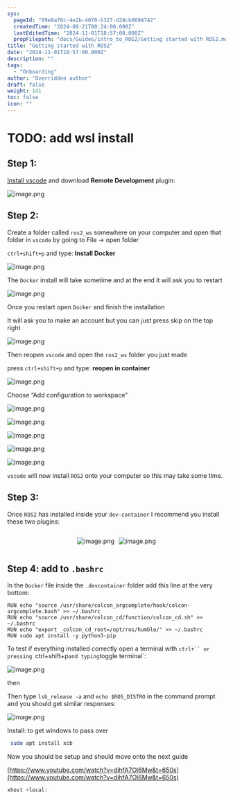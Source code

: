 ```yaml
---
sys:
  pageId: "89e0a78c-4e2b-4070-b327-d28cb0694742"
  createdTime: "2024-08-21T00:24:00.000Z"
  lastEditedTime: "2024-11-01T18:57:00.000Z"
  propFilepath: "docs/Guides/intro_to_ROS2/Getting started with ROS2.md"
title: "Getting started with ROS2"
date: "2024-11-01T18:57:00.000Z"
description: ""
tags:
  - "Onboarding"
author: "Overridden author"
draft: false
weight: 141
toc: false
icon: ""
---
```


# TODO: add wsl install

## Step 1:

[Install vscode](https://code.visualstudio.com/download) and download **Remote Development** plugin:

![image.png](https://prod-files-secure.s3.us-west-2.amazonaws.com/d518164a-d88e-44d1-a4ee-3adb3bd8bce0/efb52993-1881-4a40-b95e-6f020334f022/image.png?X-Amz-Algorithm=AWS4-HMAC-SHA256&X-Amz-Content-Sha256=UNSIGNED-PAYLOAD&X-Amz-Credential=ASIAZI2LB466TRHAB4JZ%2F20250324%2Fus-west-2%2Fs3%2Faws4_request&X-Amz-Date=20250324T110742Z&X-Amz-Expires=3600&X-Amz-Security-Token=IQoJb3JpZ2luX2VjEJP%2F%2F%2F%2F%2F%2F%2F%2F%2F%2FwEaCXVzLXdlc3QtMiJHMEUCIEVKTevY5HGwh9AI8d2KstnhvgxFN8HlEErattlyOY8FAiEAyfR2EY8%2Bk5mtrFEtXVDKrYkXsXjjzcnzsRqRBvdxtUcqiAQI7P%2F%2F%2F%2F%2F%2F%2F%2F%2F%2FARAAGgw2Mzc0MjMxODM4MDUiDBuvm1QdSwgls1bE2yrcA6oGZ68PLN1H4MQKVse8YHFKNaLElDBYWEgSLiCMWDb%2F7yYtcfE4vboPY%2F4SjUB2VfH2N6tc7jJzsy8mrV66UCdihmmYxuU43Mx8H08cOcbMMstuT2MENuX8%2BDd9bqkzBlTyfGWvm0%2FuWb6CiDzn0pOcMKyKFxHh73B7TIKGZeH63s4bRADyRK%2FA9qFsPTgMi0OREQQiXjUSGp%2FOxihXTAQywctulV5J4nyvgkXr0VCGSIUhrjnaH%2Bh163YqB4A9uyfhvuJn1uMH4IBKlNzPnMN9P7Urta%2B0cneuHEOF%2F9M4JxmgndXRravON%2Bz8pepEKlw0kBJsMNUcwgkYyDFNBsM7t66OqoPrKUj7p4dfs0mwrEA8LYYAWRZ5%2FgfBfuJakYauyX0FpgIm5BKWoVPb49i%2BKfOVqbodttGcu6TGcsdsYGIKlFhUDo2RvWiik%2B4KblaqZWuKiHGRTXBRe1X1ijBGmxRjD9T2lIEUASBxuWVtAvh%2FSlZLsOwsOM5aH1TCoI4MbnUTvl4fHfHBC440%2FJbUccuHWQVyTMoGDSc2hpRC9mMZpDhsM1harp4Kw6UbxrHhnuy5kQIjONspjQiz97TLm5PinBAXNK9VwHN7167%2BMvaqkUPj79p1rS6JMJvwhL8GOqUBla6mIMgiJ0JdH1LujOmUsvp5UqJIJNqTdg7QmrOgDe4g%2F%2BC%2Bwe4N7Vno1nFeezVGXMXSZy1w%2FSY95mku8acal159o%2FDFRX34sPlNgBrEceSI3mmkv1761uMbMZ3o4APBercqzPH2BwOz7oFbqXPMKlRwfdllqvsb6C4uEZ3xg0QqgOJClMxCgqrlV%2F4lXNdtZ65%2BRAxLibqEbI1yV8bok0DOjBl9&X-Amz-Signature=1e44f63f51d45fda2fb4a23f100f234d458a49debfd01a2de678652502f1da69&X-Amz-SignedHeaders=host&x-id=GetObject)

## Step 2:

Create a folder called `ros2_ws` somewhere on your computer and open that folder in `vscode` by going to File → open folder 

`ctrl+shift+p` and type: **Install Docker**

![image.png](https://prod-files-secure.s3.us-west-2.amazonaws.com/d518164a-d88e-44d1-a4ee-3adb3bd8bce0/2269dc0e-1cd5-47ff-bceb-c04ad9b2eab0/image.png?X-Amz-Algorithm=AWS4-HMAC-SHA256&X-Amz-Content-Sha256=UNSIGNED-PAYLOAD&X-Amz-Credential=ASIAZI2LB466TRHAB4JZ%2F20250324%2Fus-west-2%2Fs3%2Faws4_request&X-Amz-Date=20250324T110742Z&X-Amz-Expires=3600&X-Amz-Security-Token=IQoJb3JpZ2luX2VjEJP%2F%2F%2F%2F%2F%2F%2F%2F%2F%2FwEaCXVzLXdlc3QtMiJHMEUCIEVKTevY5HGwh9AI8d2KstnhvgxFN8HlEErattlyOY8FAiEAyfR2EY8%2Bk5mtrFEtXVDKrYkXsXjjzcnzsRqRBvdxtUcqiAQI7P%2F%2F%2F%2F%2F%2F%2F%2F%2F%2FARAAGgw2Mzc0MjMxODM4MDUiDBuvm1QdSwgls1bE2yrcA6oGZ68PLN1H4MQKVse8YHFKNaLElDBYWEgSLiCMWDb%2F7yYtcfE4vboPY%2F4SjUB2VfH2N6tc7jJzsy8mrV66UCdihmmYxuU43Mx8H08cOcbMMstuT2MENuX8%2BDd9bqkzBlTyfGWvm0%2FuWb6CiDzn0pOcMKyKFxHh73B7TIKGZeH63s4bRADyRK%2FA9qFsPTgMi0OREQQiXjUSGp%2FOxihXTAQywctulV5J4nyvgkXr0VCGSIUhrjnaH%2Bh163YqB4A9uyfhvuJn1uMH4IBKlNzPnMN9P7Urta%2B0cneuHEOF%2F9M4JxmgndXRravON%2Bz8pepEKlw0kBJsMNUcwgkYyDFNBsM7t66OqoPrKUj7p4dfs0mwrEA8LYYAWRZ5%2FgfBfuJakYauyX0FpgIm5BKWoVPb49i%2BKfOVqbodttGcu6TGcsdsYGIKlFhUDo2RvWiik%2B4KblaqZWuKiHGRTXBRe1X1ijBGmxRjD9T2lIEUASBxuWVtAvh%2FSlZLsOwsOM5aH1TCoI4MbnUTvl4fHfHBC440%2FJbUccuHWQVyTMoGDSc2hpRC9mMZpDhsM1harp4Kw6UbxrHhnuy5kQIjONspjQiz97TLm5PinBAXNK9VwHN7167%2BMvaqkUPj79p1rS6JMJvwhL8GOqUBla6mIMgiJ0JdH1LujOmUsvp5UqJIJNqTdg7QmrOgDe4g%2F%2BC%2Bwe4N7Vno1nFeezVGXMXSZy1w%2FSY95mku8acal159o%2FDFRX34sPlNgBrEceSI3mmkv1761uMbMZ3o4APBercqzPH2BwOz7oFbqXPMKlRwfdllqvsb6C4uEZ3xg0QqgOJClMxCgqrlV%2F4lXNdtZ65%2BRAxLibqEbI1yV8bok0DOjBl9&X-Amz-Signature=10894c8eab3d005501b4ff7046338d36d22fe5c611c29886032396d9b86c0e45&X-Amz-SignedHeaders=host&x-id=GetObject)

The `Docker` install will take sometime and at the end it will ask you to restart

![image.png](https://prod-files-secure.s3.us-west-2.amazonaws.com/d518164a-d88e-44d1-a4ee-3adb3bd8bce0/ed233f78-be33-4b1f-b89c-9c346c0e961e/image.png?X-Amz-Algorithm=AWS4-HMAC-SHA256&X-Amz-Content-Sha256=UNSIGNED-PAYLOAD&X-Amz-Credential=ASIAZI2LB466TRHAB4JZ%2F20250324%2Fus-west-2%2Fs3%2Faws4_request&X-Amz-Date=20250324T110742Z&X-Amz-Expires=3600&X-Amz-Security-Token=IQoJb3JpZ2luX2VjEJP%2F%2F%2F%2F%2F%2F%2F%2F%2F%2FwEaCXVzLXdlc3QtMiJHMEUCIEVKTevY5HGwh9AI8d2KstnhvgxFN8HlEErattlyOY8FAiEAyfR2EY8%2Bk5mtrFEtXVDKrYkXsXjjzcnzsRqRBvdxtUcqiAQI7P%2F%2F%2F%2F%2F%2F%2F%2F%2F%2FARAAGgw2Mzc0MjMxODM4MDUiDBuvm1QdSwgls1bE2yrcA6oGZ68PLN1H4MQKVse8YHFKNaLElDBYWEgSLiCMWDb%2F7yYtcfE4vboPY%2F4SjUB2VfH2N6tc7jJzsy8mrV66UCdihmmYxuU43Mx8H08cOcbMMstuT2MENuX8%2BDd9bqkzBlTyfGWvm0%2FuWb6CiDzn0pOcMKyKFxHh73B7TIKGZeH63s4bRADyRK%2FA9qFsPTgMi0OREQQiXjUSGp%2FOxihXTAQywctulV5J4nyvgkXr0VCGSIUhrjnaH%2Bh163YqB4A9uyfhvuJn1uMH4IBKlNzPnMN9P7Urta%2B0cneuHEOF%2F9M4JxmgndXRravON%2Bz8pepEKlw0kBJsMNUcwgkYyDFNBsM7t66OqoPrKUj7p4dfs0mwrEA8LYYAWRZ5%2FgfBfuJakYauyX0FpgIm5BKWoVPb49i%2BKfOVqbodttGcu6TGcsdsYGIKlFhUDo2RvWiik%2B4KblaqZWuKiHGRTXBRe1X1ijBGmxRjD9T2lIEUASBxuWVtAvh%2FSlZLsOwsOM5aH1TCoI4MbnUTvl4fHfHBC440%2FJbUccuHWQVyTMoGDSc2hpRC9mMZpDhsM1harp4Kw6UbxrHhnuy5kQIjONspjQiz97TLm5PinBAXNK9VwHN7167%2BMvaqkUPj79p1rS6JMJvwhL8GOqUBla6mIMgiJ0JdH1LujOmUsvp5UqJIJNqTdg7QmrOgDe4g%2F%2BC%2Bwe4N7Vno1nFeezVGXMXSZy1w%2FSY95mku8acal159o%2FDFRX34sPlNgBrEceSI3mmkv1761uMbMZ3o4APBercqzPH2BwOz7oFbqXPMKlRwfdllqvsb6C4uEZ3xg0QqgOJClMxCgqrlV%2F4lXNdtZ65%2BRAxLibqEbI1yV8bok0DOjBl9&X-Amz-Signature=393017682f5d8b6c8c41a53d6fe0faec21181438051ab8063045a4af20b1860f&X-Amz-SignedHeaders=host&x-id=GetObject)

Once you restart open `Docker` and finish the installation

It will ask you to make an account but you can just press skip on the top right

![image.png](https://prod-files-secure.s3.us-west-2.amazonaws.com/d518164a-d88e-44d1-a4ee-3adb3bd8bce0/21010ad9-1659-4fd9-9f59-9932a09b2a3d/image.png?X-Amz-Algorithm=AWS4-HMAC-SHA256&X-Amz-Content-Sha256=UNSIGNED-PAYLOAD&X-Amz-Credential=ASIAZI2LB466TRHAB4JZ%2F20250324%2Fus-west-2%2Fs3%2Faws4_request&X-Amz-Date=20250324T110742Z&X-Amz-Expires=3600&X-Amz-Security-Token=IQoJb3JpZ2luX2VjEJP%2F%2F%2F%2F%2F%2F%2F%2F%2F%2FwEaCXVzLXdlc3QtMiJHMEUCIEVKTevY5HGwh9AI8d2KstnhvgxFN8HlEErattlyOY8FAiEAyfR2EY8%2Bk5mtrFEtXVDKrYkXsXjjzcnzsRqRBvdxtUcqiAQI7P%2F%2F%2F%2F%2F%2F%2F%2F%2F%2FARAAGgw2Mzc0MjMxODM4MDUiDBuvm1QdSwgls1bE2yrcA6oGZ68PLN1H4MQKVse8YHFKNaLElDBYWEgSLiCMWDb%2F7yYtcfE4vboPY%2F4SjUB2VfH2N6tc7jJzsy8mrV66UCdihmmYxuU43Mx8H08cOcbMMstuT2MENuX8%2BDd9bqkzBlTyfGWvm0%2FuWb6CiDzn0pOcMKyKFxHh73B7TIKGZeH63s4bRADyRK%2FA9qFsPTgMi0OREQQiXjUSGp%2FOxihXTAQywctulV5J4nyvgkXr0VCGSIUhrjnaH%2Bh163YqB4A9uyfhvuJn1uMH4IBKlNzPnMN9P7Urta%2B0cneuHEOF%2F9M4JxmgndXRravON%2Bz8pepEKlw0kBJsMNUcwgkYyDFNBsM7t66OqoPrKUj7p4dfs0mwrEA8LYYAWRZ5%2FgfBfuJakYauyX0FpgIm5BKWoVPb49i%2BKfOVqbodttGcu6TGcsdsYGIKlFhUDo2RvWiik%2B4KblaqZWuKiHGRTXBRe1X1ijBGmxRjD9T2lIEUASBxuWVtAvh%2FSlZLsOwsOM5aH1TCoI4MbnUTvl4fHfHBC440%2FJbUccuHWQVyTMoGDSc2hpRC9mMZpDhsM1harp4Kw6UbxrHhnuy5kQIjONspjQiz97TLm5PinBAXNK9VwHN7167%2BMvaqkUPj79p1rS6JMJvwhL8GOqUBla6mIMgiJ0JdH1LujOmUsvp5UqJIJNqTdg7QmrOgDe4g%2F%2BC%2Bwe4N7Vno1nFeezVGXMXSZy1w%2FSY95mku8acal159o%2FDFRX34sPlNgBrEceSI3mmkv1761uMbMZ3o4APBercqzPH2BwOz7oFbqXPMKlRwfdllqvsb6C4uEZ3xg0QqgOJClMxCgqrlV%2F4lXNdtZ65%2BRAxLibqEbI1yV8bok0DOjBl9&X-Amz-Signature=e138fe1d0ace3a6e6ef4c0a921e93010ec74b141a34f9fce11bab7f327f2425d&X-Amz-SignedHeaders=host&x-id=GetObject)

Then reopen `vscode` and open the `ros2_ws` folder you just made

press `ctrl+shift+p` and type: **reopen in container**

![image.png](https://prod-files-secure.s3.us-west-2.amazonaws.com/d518164a-d88e-44d1-a4ee-3adb3bd8bce0/4e93b8c2-41ad-488c-8095-c74205196118/image.png?X-Amz-Algorithm=AWS4-HMAC-SHA256&X-Amz-Content-Sha256=UNSIGNED-PAYLOAD&X-Amz-Credential=ASIAZI2LB466TRHAB4JZ%2F20250324%2Fus-west-2%2Fs3%2Faws4_request&X-Amz-Date=20250324T110742Z&X-Amz-Expires=3600&X-Amz-Security-Token=IQoJb3JpZ2luX2VjEJP%2F%2F%2F%2F%2F%2F%2F%2F%2F%2FwEaCXVzLXdlc3QtMiJHMEUCIEVKTevY5HGwh9AI8d2KstnhvgxFN8HlEErattlyOY8FAiEAyfR2EY8%2Bk5mtrFEtXVDKrYkXsXjjzcnzsRqRBvdxtUcqiAQI7P%2F%2F%2F%2F%2F%2F%2F%2F%2F%2FARAAGgw2Mzc0MjMxODM4MDUiDBuvm1QdSwgls1bE2yrcA6oGZ68PLN1H4MQKVse8YHFKNaLElDBYWEgSLiCMWDb%2F7yYtcfE4vboPY%2F4SjUB2VfH2N6tc7jJzsy8mrV66UCdihmmYxuU43Mx8H08cOcbMMstuT2MENuX8%2BDd9bqkzBlTyfGWvm0%2FuWb6CiDzn0pOcMKyKFxHh73B7TIKGZeH63s4bRADyRK%2FA9qFsPTgMi0OREQQiXjUSGp%2FOxihXTAQywctulV5J4nyvgkXr0VCGSIUhrjnaH%2Bh163YqB4A9uyfhvuJn1uMH4IBKlNzPnMN9P7Urta%2B0cneuHEOF%2F9M4JxmgndXRravON%2Bz8pepEKlw0kBJsMNUcwgkYyDFNBsM7t66OqoPrKUj7p4dfs0mwrEA8LYYAWRZ5%2FgfBfuJakYauyX0FpgIm5BKWoVPb49i%2BKfOVqbodttGcu6TGcsdsYGIKlFhUDo2RvWiik%2B4KblaqZWuKiHGRTXBRe1X1ijBGmxRjD9T2lIEUASBxuWVtAvh%2FSlZLsOwsOM5aH1TCoI4MbnUTvl4fHfHBC440%2FJbUccuHWQVyTMoGDSc2hpRC9mMZpDhsM1harp4Kw6UbxrHhnuy5kQIjONspjQiz97TLm5PinBAXNK9VwHN7167%2BMvaqkUPj79p1rS6JMJvwhL8GOqUBla6mIMgiJ0JdH1LujOmUsvp5UqJIJNqTdg7QmrOgDe4g%2F%2BC%2Bwe4N7Vno1nFeezVGXMXSZy1w%2FSY95mku8acal159o%2FDFRX34sPlNgBrEceSI3mmkv1761uMbMZ3o4APBercqzPH2BwOz7oFbqXPMKlRwfdllqvsb6C4uEZ3xg0QqgOJClMxCgqrlV%2F4lXNdtZ65%2BRAxLibqEbI1yV8bok0DOjBl9&X-Amz-Signature=27c5aa28ff5a928681ec78d8d513a409d678e410899751be3b6a9f67b3439d89&X-Amz-SignedHeaders=host&x-id=GetObject)

Choose “Add configuration to workspace”

![image.png](https://prod-files-secure.s3.us-west-2.amazonaws.com/d518164a-d88e-44d1-a4ee-3adb3bd8bce0/9560b282-5060-4989-ba37-97e7b2c22476/image.png?X-Amz-Algorithm=AWS4-HMAC-SHA256&X-Amz-Content-Sha256=UNSIGNED-PAYLOAD&X-Amz-Credential=ASIAZI2LB466TRHAB4JZ%2F20250324%2Fus-west-2%2Fs3%2Faws4_request&X-Amz-Date=20250324T110742Z&X-Amz-Expires=3600&X-Amz-Security-Token=IQoJb3JpZ2luX2VjEJP%2F%2F%2F%2F%2F%2F%2F%2F%2F%2FwEaCXVzLXdlc3QtMiJHMEUCIEVKTevY5HGwh9AI8d2KstnhvgxFN8HlEErattlyOY8FAiEAyfR2EY8%2Bk5mtrFEtXVDKrYkXsXjjzcnzsRqRBvdxtUcqiAQI7P%2F%2F%2F%2F%2F%2F%2F%2F%2F%2FARAAGgw2Mzc0MjMxODM4MDUiDBuvm1QdSwgls1bE2yrcA6oGZ68PLN1H4MQKVse8YHFKNaLElDBYWEgSLiCMWDb%2F7yYtcfE4vboPY%2F4SjUB2VfH2N6tc7jJzsy8mrV66UCdihmmYxuU43Mx8H08cOcbMMstuT2MENuX8%2BDd9bqkzBlTyfGWvm0%2FuWb6CiDzn0pOcMKyKFxHh73B7TIKGZeH63s4bRADyRK%2FA9qFsPTgMi0OREQQiXjUSGp%2FOxihXTAQywctulV5J4nyvgkXr0VCGSIUhrjnaH%2Bh163YqB4A9uyfhvuJn1uMH4IBKlNzPnMN9P7Urta%2B0cneuHEOF%2F9M4JxmgndXRravON%2Bz8pepEKlw0kBJsMNUcwgkYyDFNBsM7t66OqoPrKUj7p4dfs0mwrEA8LYYAWRZ5%2FgfBfuJakYauyX0FpgIm5BKWoVPb49i%2BKfOVqbodttGcu6TGcsdsYGIKlFhUDo2RvWiik%2B4KblaqZWuKiHGRTXBRe1X1ijBGmxRjD9T2lIEUASBxuWVtAvh%2FSlZLsOwsOM5aH1TCoI4MbnUTvl4fHfHBC440%2FJbUccuHWQVyTMoGDSc2hpRC9mMZpDhsM1harp4Kw6UbxrHhnuy5kQIjONspjQiz97TLm5PinBAXNK9VwHN7167%2BMvaqkUPj79p1rS6JMJvwhL8GOqUBla6mIMgiJ0JdH1LujOmUsvp5UqJIJNqTdg7QmrOgDe4g%2F%2BC%2Bwe4N7Vno1nFeezVGXMXSZy1w%2FSY95mku8acal159o%2FDFRX34sPlNgBrEceSI3mmkv1761uMbMZ3o4APBercqzPH2BwOz7oFbqXPMKlRwfdllqvsb6C4uEZ3xg0QqgOJClMxCgqrlV%2F4lXNdtZ65%2BRAxLibqEbI1yV8bok0DOjBl9&X-Amz-Signature=8b3b0e390491618a0e4fd314a3dfed0e0e3cee306a643fc1436fbb2dced5768b&X-Amz-SignedHeaders=host&x-id=GetObject)

![image.png](https://prod-files-secure.s3.us-west-2.amazonaws.com/d518164a-d88e-44d1-a4ee-3adb3bd8bce0/2ee63f81-886b-48e8-a553-dc6e5eac99e4/image.png?X-Amz-Algorithm=AWS4-HMAC-SHA256&X-Amz-Content-Sha256=UNSIGNED-PAYLOAD&X-Amz-Credential=ASIAZI2LB466TRHAB4JZ%2F20250324%2Fus-west-2%2Fs3%2Faws4_request&X-Amz-Date=20250324T110742Z&X-Amz-Expires=3600&X-Amz-Security-Token=IQoJb3JpZ2luX2VjEJP%2F%2F%2F%2F%2F%2F%2F%2F%2F%2FwEaCXVzLXdlc3QtMiJHMEUCIEVKTevY5HGwh9AI8d2KstnhvgxFN8HlEErattlyOY8FAiEAyfR2EY8%2Bk5mtrFEtXVDKrYkXsXjjzcnzsRqRBvdxtUcqiAQI7P%2F%2F%2F%2F%2F%2F%2F%2F%2F%2FARAAGgw2Mzc0MjMxODM4MDUiDBuvm1QdSwgls1bE2yrcA6oGZ68PLN1H4MQKVse8YHFKNaLElDBYWEgSLiCMWDb%2F7yYtcfE4vboPY%2F4SjUB2VfH2N6tc7jJzsy8mrV66UCdihmmYxuU43Mx8H08cOcbMMstuT2MENuX8%2BDd9bqkzBlTyfGWvm0%2FuWb6CiDzn0pOcMKyKFxHh73B7TIKGZeH63s4bRADyRK%2FA9qFsPTgMi0OREQQiXjUSGp%2FOxihXTAQywctulV5J4nyvgkXr0VCGSIUhrjnaH%2Bh163YqB4A9uyfhvuJn1uMH4IBKlNzPnMN9P7Urta%2B0cneuHEOF%2F9M4JxmgndXRravON%2Bz8pepEKlw0kBJsMNUcwgkYyDFNBsM7t66OqoPrKUj7p4dfs0mwrEA8LYYAWRZ5%2FgfBfuJakYauyX0FpgIm5BKWoVPb49i%2BKfOVqbodttGcu6TGcsdsYGIKlFhUDo2RvWiik%2B4KblaqZWuKiHGRTXBRe1X1ijBGmxRjD9T2lIEUASBxuWVtAvh%2FSlZLsOwsOM5aH1TCoI4MbnUTvl4fHfHBC440%2FJbUccuHWQVyTMoGDSc2hpRC9mMZpDhsM1harp4Kw6UbxrHhnuy5kQIjONspjQiz97TLm5PinBAXNK9VwHN7167%2BMvaqkUPj79p1rS6JMJvwhL8GOqUBla6mIMgiJ0JdH1LujOmUsvp5UqJIJNqTdg7QmrOgDe4g%2F%2BC%2Bwe4N7Vno1nFeezVGXMXSZy1w%2FSY95mku8acal159o%2FDFRX34sPlNgBrEceSI3mmkv1761uMbMZ3o4APBercqzPH2BwOz7oFbqXPMKlRwfdllqvsb6C4uEZ3xg0QqgOJClMxCgqrlV%2F4lXNdtZ65%2BRAxLibqEbI1yV8bok0DOjBl9&X-Amz-Signature=33e5e90631d9be57da3a75fb78f23528d5f2b1fb4247075dad98928792ff0145&X-Amz-SignedHeaders=host&x-id=GetObject)

![image.png](https://prod-files-secure.s3.us-west-2.amazonaws.com/d518164a-d88e-44d1-a4ee-3adb3bd8bce0/ae1580b2-b048-407e-aed9-b584224a7a04/image.png?X-Amz-Algorithm=AWS4-HMAC-SHA256&X-Amz-Content-Sha256=UNSIGNED-PAYLOAD&X-Amz-Credential=ASIAZI2LB466TRHAB4JZ%2F20250324%2Fus-west-2%2Fs3%2Faws4_request&X-Amz-Date=20250324T110742Z&X-Amz-Expires=3600&X-Amz-Security-Token=IQoJb3JpZ2luX2VjEJP%2F%2F%2F%2F%2F%2F%2F%2F%2F%2FwEaCXVzLXdlc3QtMiJHMEUCIEVKTevY5HGwh9AI8d2KstnhvgxFN8HlEErattlyOY8FAiEAyfR2EY8%2Bk5mtrFEtXVDKrYkXsXjjzcnzsRqRBvdxtUcqiAQI7P%2F%2F%2F%2F%2F%2F%2F%2F%2F%2FARAAGgw2Mzc0MjMxODM4MDUiDBuvm1QdSwgls1bE2yrcA6oGZ68PLN1H4MQKVse8YHFKNaLElDBYWEgSLiCMWDb%2F7yYtcfE4vboPY%2F4SjUB2VfH2N6tc7jJzsy8mrV66UCdihmmYxuU43Mx8H08cOcbMMstuT2MENuX8%2BDd9bqkzBlTyfGWvm0%2FuWb6CiDzn0pOcMKyKFxHh73B7TIKGZeH63s4bRADyRK%2FA9qFsPTgMi0OREQQiXjUSGp%2FOxihXTAQywctulV5J4nyvgkXr0VCGSIUhrjnaH%2Bh163YqB4A9uyfhvuJn1uMH4IBKlNzPnMN9P7Urta%2B0cneuHEOF%2F9M4JxmgndXRravON%2Bz8pepEKlw0kBJsMNUcwgkYyDFNBsM7t66OqoPrKUj7p4dfs0mwrEA8LYYAWRZ5%2FgfBfuJakYauyX0FpgIm5BKWoVPb49i%2BKfOVqbodttGcu6TGcsdsYGIKlFhUDo2RvWiik%2B4KblaqZWuKiHGRTXBRe1X1ijBGmxRjD9T2lIEUASBxuWVtAvh%2FSlZLsOwsOM5aH1TCoI4MbnUTvl4fHfHBC440%2FJbUccuHWQVyTMoGDSc2hpRC9mMZpDhsM1harp4Kw6UbxrHhnuy5kQIjONspjQiz97TLm5PinBAXNK9VwHN7167%2BMvaqkUPj79p1rS6JMJvwhL8GOqUBla6mIMgiJ0JdH1LujOmUsvp5UqJIJNqTdg7QmrOgDe4g%2F%2BC%2Bwe4N7Vno1nFeezVGXMXSZy1w%2FSY95mku8acal159o%2FDFRX34sPlNgBrEceSI3mmkv1761uMbMZ3o4APBercqzPH2BwOz7oFbqXPMKlRwfdllqvsb6C4uEZ3xg0QqgOJClMxCgqrlV%2F4lXNdtZ65%2BRAxLibqEbI1yV8bok0DOjBl9&X-Amz-Signature=d7f1b5d071b894cf4fc16d4f65bf95807d2584b33c16077c35ed7556b3ff8761&X-Amz-SignedHeaders=host&x-id=GetObject)

![image.png](https://prod-files-secure.s3.us-west-2.amazonaws.com/d518164a-d88e-44d1-a4ee-3adb3bd8bce0/53255b28-f75e-430f-b9e3-c0ac8577e42b/image.png?X-Amz-Algorithm=AWS4-HMAC-SHA256&X-Amz-Content-Sha256=UNSIGNED-PAYLOAD&X-Amz-Credential=ASIAZI2LB466TRHAB4JZ%2F20250324%2Fus-west-2%2Fs3%2Faws4_request&X-Amz-Date=20250324T110742Z&X-Amz-Expires=3600&X-Amz-Security-Token=IQoJb3JpZ2luX2VjEJP%2F%2F%2F%2F%2F%2F%2F%2F%2F%2FwEaCXVzLXdlc3QtMiJHMEUCIEVKTevY5HGwh9AI8d2KstnhvgxFN8HlEErattlyOY8FAiEAyfR2EY8%2Bk5mtrFEtXVDKrYkXsXjjzcnzsRqRBvdxtUcqiAQI7P%2F%2F%2F%2F%2F%2F%2F%2F%2F%2FARAAGgw2Mzc0MjMxODM4MDUiDBuvm1QdSwgls1bE2yrcA6oGZ68PLN1H4MQKVse8YHFKNaLElDBYWEgSLiCMWDb%2F7yYtcfE4vboPY%2F4SjUB2VfH2N6tc7jJzsy8mrV66UCdihmmYxuU43Mx8H08cOcbMMstuT2MENuX8%2BDd9bqkzBlTyfGWvm0%2FuWb6CiDzn0pOcMKyKFxHh73B7TIKGZeH63s4bRADyRK%2FA9qFsPTgMi0OREQQiXjUSGp%2FOxihXTAQywctulV5J4nyvgkXr0VCGSIUhrjnaH%2Bh163YqB4A9uyfhvuJn1uMH4IBKlNzPnMN9P7Urta%2B0cneuHEOF%2F9M4JxmgndXRravON%2Bz8pepEKlw0kBJsMNUcwgkYyDFNBsM7t66OqoPrKUj7p4dfs0mwrEA8LYYAWRZ5%2FgfBfuJakYauyX0FpgIm5BKWoVPb49i%2BKfOVqbodttGcu6TGcsdsYGIKlFhUDo2RvWiik%2B4KblaqZWuKiHGRTXBRe1X1ijBGmxRjD9T2lIEUASBxuWVtAvh%2FSlZLsOwsOM5aH1TCoI4MbnUTvl4fHfHBC440%2FJbUccuHWQVyTMoGDSc2hpRC9mMZpDhsM1harp4Kw6UbxrHhnuy5kQIjONspjQiz97TLm5PinBAXNK9VwHN7167%2BMvaqkUPj79p1rS6JMJvwhL8GOqUBla6mIMgiJ0JdH1LujOmUsvp5UqJIJNqTdg7QmrOgDe4g%2F%2BC%2Bwe4N7Vno1nFeezVGXMXSZy1w%2FSY95mku8acal159o%2FDFRX34sPlNgBrEceSI3mmkv1761uMbMZ3o4APBercqzPH2BwOz7oFbqXPMKlRwfdllqvsb6C4uEZ3xg0QqgOJClMxCgqrlV%2F4lXNdtZ65%2BRAxLibqEbI1yV8bok0DOjBl9&X-Amz-Signature=a187e5a3fd61bcf911011acc7d546bf007810b81070c557ebcc5cce8dda3f151&X-Amz-SignedHeaders=host&x-id=GetObject)

![image.png](https://prod-files-secure.s3.us-west-2.amazonaws.com/d518164a-d88e-44d1-a4ee-3adb3bd8bce0/7c562767-5af9-4ffb-97d1-327bcdf4ee00/image.png?X-Amz-Algorithm=AWS4-HMAC-SHA256&X-Amz-Content-Sha256=UNSIGNED-PAYLOAD&X-Amz-Credential=ASIAZI2LB466TRHAB4JZ%2F20250324%2Fus-west-2%2Fs3%2Faws4_request&X-Amz-Date=20250324T110742Z&X-Amz-Expires=3600&X-Amz-Security-Token=IQoJb3JpZ2luX2VjEJP%2F%2F%2F%2F%2F%2F%2F%2F%2F%2FwEaCXVzLXdlc3QtMiJHMEUCIEVKTevY5HGwh9AI8d2KstnhvgxFN8HlEErattlyOY8FAiEAyfR2EY8%2Bk5mtrFEtXVDKrYkXsXjjzcnzsRqRBvdxtUcqiAQI7P%2F%2F%2F%2F%2F%2F%2F%2F%2F%2FARAAGgw2Mzc0MjMxODM4MDUiDBuvm1QdSwgls1bE2yrcA6oGZ68PLN1H4MQKVse8YHFKNaLElDBYWEgSLiCMWDb%2F7yYtcfE4vboPY%2F4SjUB2VfH2N6tc7jJzsy8mrV66UCdihmmYxuU43Mx8H08cOcbMMstuT2MENuX8%2BDd9bqkzBlTyfGWvm0%2FuWb6CiDzn0pOcMKyKFxHh73B7TIKGZeH63s4bRADyRK%2FA9qFsPTgMi0OREQQiXjUSGp%2FOxihXTAQywctulV5J4nyvgkXr0VCGSIUhrjnaH%2Bh163YqB4A9uyfhvuJn1uMH4IBKlNzPnMN9P7Urta%2B0cneuHEOF%2F9M4JxmgndXRravON%2Bz8pepEKlw0kBJsMNUcwgkYyDFNBsM7t66OqoPrKUj7p4dfs0mwrEA8LYYAWRZ5%2FgfBfuJakYauyX0FpgIm5BKWoVPb49i%2BKfOVqbodttGcu6TGcsdsYGIKlFhUDo2RvWiik%2B4KblaqZWuKiHGRTXBRe1X1ijBGmxRjD9T2lIEUASBxuWVtAvh%2FSlZLsOwsOM5aH1TCoI4MbnUTvl4fHfHBC440%2FJbUccuHWQVyTMoGDSc2hpRC9mMZpDhsM1harp4Kw6UbxrHhnuy5kQIjONspjQiz97TLm5PinBAXNK9VwHN7167%2BMvaqkUPj79p1rS6JMJvwhL8GOqUBla6mIMgiJ0JdH1LujOmUsvp5UqJIJNqTdg7QmrOgDe4g%2F%2BC%2Bwe4N7Vno1nFeezVGXMXSZy1w%2FSY95mku8acal159o%2FDFRX34sPlNgBrEceSI3mmkv1761uMbMZ3o4APBercqzPH2BwOz7oFbqXPMKlRwfdllqvsb6C4uEZ3xg0QqgOJClMxCgqrlV%2F4lXNdtZ65%2BRAxLibqEbI1yV8bok0DOjBl9&X-Amz-Signature=ea84dc862160094c190ff5ad942cc7079b797557206983f0b793b20dce9a05dd&X-Amz-SignedHeaders=host&x-id=GetObject)

`vscode` will now install `ROS2` onto your computer so this may take some time.

## Step 3:

Once `ROS2` has installed inside your `dev-container` I recommend you install these two plugins:

<div style="display: flex;flex-direction: row; column-gap:10px; max-width: 630px;justify-content: center;">
<div>

![image.png](https://prod-files-secure.s3.us-west-2.amazonaws.com/d518164a-d88e-44d1-a4ee-3adb3bd8bce0/3fc3d550-5a54-4ba1-ba6b-faa01cdb7369/image.png?X-Amz-Algorithm=AWS4-HMAC-SHA256&X-Amz-Content-Sha256=UNSIGNED-PAYLOAD&X-Amz-Credential=ASIAZI2LB4662XAFW37E%2F20250324%2Fus-west-2%2Fs3%2Faws4_request&X-Amz-Date=20250324T110743Z&X-Amz-Expires=3600&X-Amz-Security-Token=IQoJb3JpZ2luX2VjEJP%2F%2F%2F%2F%2F%2F%2F%2F%2F%2FwEaCXVzLXdlc3QtMiJHMEUCIQCRqJ7w6aBlN6GfY7Mv1L9ZRhpQCcxVw18g7WonxMxTIAIgHEO%2BNloKSlU2YpCZr2BJ%2FYPsOElX7c88BSkmentb2e0qiAQI7P%2F%2F%2F%2F%2F%2F%2F%2F%2F%2FARAAGgw2Mzc0MjMxODM4MDUiDBznvWq%2B02gsw0lLzircA%2F98hgYsoWClnU4tJbelj0lDmwlb8vnN0T7%2BcGKSyR3vcQr8a3c4dbsAtnkK%2F7ARa67Te07rtRMO%2BA5w62hbWIl2hEoPkUYWvfw%2BXujP02yBryMmWRTSYVZK1df3u7ZMs6h6P2POpLbL1aC4fj9ljbIdUX%2BJrnRde0AVn4B5KlleQTKl8uWdfiu1ilnsw07jvWgS6lNSkpa5tja%2FiW4IaX2DkS5C9Hn%2FpgfKpvQ66AQ6EPeuuctgCk2mx0ykhtI2MJp2l2ocUBIut5M%2FrEueJptMGUJKGBkdzvxqNmtb274B03IdnhSLrR9y9k9OqfSiijbXVVDHzLUKieJ7Jeyr9%2F%2BtLE3sai47ubpkfhduikfUN6sL5t5e410Iba03G1H04E1OO2MRfRCvAhYKmMeRTduN%2BAh1weYsuccVjEsZbYh5x1jDyM%2FbBIQF2IM6ms1Hi%2B9m2vUM6gES4OzBd2bYTvmoWpOXoO9p9Vn%2B9GD%2F2JVB4gdTj8kumnos9yBlEn3dv%2FekJEijVCp1F9Q6SiTE5%2B%2B2wrEZgs8J7ecznMnmskahjXVtxlPgTrdeWqoYZddYWB5ugjlycENp6gwWIva3YokQ8yEfmf5vh1sVCvMaKO7XKTYQBc%2B%2BCFv2T8DZMKLwhL8GOqUBfnKaZAHA2O2n5KkWOrBrHg3Hwo6%2BpZ54pp037XWgZkUGoQToj2GudXPvt%2FuxLs6CwgDYYbe8wzjozxk4YYkXOl2sQBOZ96wg1I83wtsZUepLRmTn2FsT%2BrGSAN6avu5yrYeXQXjBZJCgUOu7GsaaEMlTx35mdxs8lzHaqQ513nYAlUdO1RWwIWb5MRgTSqfbe6BYFKRHI7hi91dNUN5Fe4kfL3da&X-Amz-Signature=7895a901ddbb2aaaad6bb7c54c89cc7625a251555a2b78251ad83df1c3f794fb&X-Amz-SignedHeaders=host&x-id=GetObject)

</div>
<div>

![image.png](https://prod-files-secure.s3.us-west-2.amazonaws.com/d518164a-d88e-44d1-a4ee-3adb3bd8bce0/d994cc66-13c2-4093-a5a3-f84cf4601a82/image.png?X-Amz-Algorithm=AWS4-HMAC-SHA256&X-Amz-Content-Sha256=UNSIGNED-PAYLOAD&X-Amz-Credential=ASIAZI2LB466XRX2EIFN%2F20250324%2Fus-west-2%2Fs3%2Faws4_request&X-Amz-Date=20250324T110745Z&X-Amz-Expires=3600&X-Amz-Security-Token=IQoJb3JpZ2luX2VjEJP%2F%2F%2F%2F%2F%2F%2F%2F%2F%2FwEaCXVzLXdlc3QtMiJIMEYCIQDGxPydNO4gAV1Ia1JMk%2FGwN%2BGP5kWRVGdP3nbDfT5qqwIhAJwxBqlPsXOvfsJKwLp5PXLGMXDBlD%2BiAIEngbNAUf8mKogECOz%2F%2F%2F%2F%2F%2F%2F%2F%2F%2FwEQABoMNjM3NDIzMTgzODA1IgzM8bIRgmt21b46dOQq3AM%2FX6I4E1Ep%2FqX96eMBGSYJk90wHH0wCmFik5S%2FfwoV4GR190%2B3VwsCIlrk9MQs0wrtf9xooaP7s7oS7aQVbxF80YFMPIplaqwUYoeLQvT3pEEskgOBy3nWbHLHECI0rOd3EtvadusVll63U7BxLd0mlgID8epzYvGnHIB5sUW7Oj%2BnPUwu50MFW9T%2BSuLJfpAJcfgbA6EJdUiifLfy9gUjyQ8cDIozfBV2mKYl3PBRlq55oNBTjlpF7XlsejVvuBwe0vNyQSIvf56hg91PWj7TmFO3bzvXkEijDBQ0AER8wkSyA4YmcgvgEqECBSBkQEiG8nKk0Pid%2FGNd4LM6tjGNzPh3abCBoTpoKiJv%2FACg2QdlUu81Ytj4QfifNaVTOu04eKoWw1rVpr%2B7zRVsqnWo8Q8tgVQ95s7WlYo4fBs9Rfy9wWPjP9dU7g8ZqBstfMpNBK%2BhzDF4McLuFIx24VFanzNQuhW%2FtmkGdGz5n48DGnjZns%2B8dREuFope3kJVcHx2O4g%2BBDFBmdAxN2DJt0aOoY%2Bz21uO9OsXR%2FI%2F8oyzZUbFzmiITV8pUgT2kPc%2BuKjgsIUA4GtqRliBj5PPij7Kng4iZ5iciudKOvjtg%2BzQ3ERD4gs2PPta%2Bfy0TDCj8IS%2FBjqkAWXIPBEVmJrF%2Fc6M88Vq9%2Btr2CNiUOS8nkLqBL6Eym0PTTJ1TT9sAiqfFDCcHGNue3WKZ6Geu2Mtrg3qhgq3KK2aZ3rzmNVpplf9Y06ELA%2BxNLdmT6eB40QnJxZbL9erPy68m0QyvDtejyTB0VrBZIkWl3z2WRZyihPxvzefJAQEtLs%2FHzrUeupDflPPnu88iUv7C4NOmL%2B0TNrUT%2FIwUcgDLMzj&X-Amz-Signature=445e8ad531b3e4de7ab9ea717afeea58605da18c266807e0232f6afdc80b2abd&X-Amz-SignedHeaders=host&x-id=GetObject)

</div>
</div>

## Step 4: add to `.bashrc`

In the `Docker` file inside the `.devcontainer` folder add this line at the very bottom: 

```docker
RUN echo "source /usr/share/colcon_argcomplete/hook/colcon-argcomplete.bash" >> ~/.bashrc
RUN echo "source /usr/share/colcon_cd/function/colcon_cd.sh" >> ~/.bashrc
RUN echo "export _colcon_cd_root=/opt/ros/humble/" >> ~/.bashrc
RUN sudo apt install -y python3-pip 
```

To test if everything installed correctly open a terminal with `ctrl+`` or pressing `ctrl+shift+p` and typing `toggle terminal`:

![image.png](https://prod-files-secure.s3.us-west-2.amazonaws.com/d518164a-d88e-44d1-a4ee-3adb3bd8bce0/6a4943d8-b04e-4c02-9a58-775f3384d1a5/image.png?X-Amz-Algorithm=AWS4-HMAC-SHA256&X-Amz-Content-Sha256=UNSIGNED-PAYLOAD&X-Amz-Credential=ASIAZI2LB466TRHAB4JZ%2F20250324%2Fus-west-2%2Fs3%2Faws4_request&X-Amz-Date=20250324T110742Z&X-Amz-Expires=3600&X-Amz-Security-Token=IQoJb3JpZ2luX2VjEJP%2F%2F%2F%2F%2F%2F%2F%2F%2F%2FwEaCXVzLXdlc3QtMiJHMEUCIEVKTevY5HGwh9AI8d2KstnhvgxFN8HlEErattlyOY8FAiEAyfR2EY8%2Bk5mtrFEtXVDKrYkXsXjjzcnzsRqRBvdxtUcqiAQI7P%2F%2F%2F%2F%2F%2F%2F%2F%2F%2FARAAGgw2Mzc0MjMxODM4MDUiDBuvm1QdSwgls1bE2yrcA6oGZ68PLN1H4MQKVse8YHFKNaLElDBYWEgSLiCMWDb%2F7yYtcfE4vboPY%2F4SjUB2VfH2N6tc7jJzsy8mrV66UCdihmmYxuU43Mx8H08cOcbMMstuT2MENuX8%2BDd9bqkzBlTyfGWvm0%2FuWb6CiDzn0pOcMKyKFxHh73B7TIKGZeH63s4bRADyRK%2FA9qFsPTgMi0OREQQiXjUSGp%2FOxihXTAQywctulV5J4nyvgkXr0VCGSIUhrjnaH%2Bh163YqB4A9uyfhvuJn1uMH4IBKlNzPnMN9P7Urta%2B0cneuHEOF%2F9M4JxmgndXRravON%2Bz8pepEKlw0kBJsMNUcwgkYyDFNBsM7t66OqoPrKUj7p4dfs0mwrEA8LYYAWRZ5%2FgfBfuJakYauyX0FpgIm5BKWoVPb49i%2BKfOVqbodttGcu6TGcsdsYGIKlFhUDo2RvWiik%2B4KblaqZWuKiHGRTXBRe1X1ijBGmxRjD9T2lIEUASBxuWVtAvh%2FSlZLsOwsOM5aH1TCoI4MbnUTvl4fHfHBC440%2FJbUccuHWQVyTMoGDSc2hpRC9mMZpDhsM1harp4Kw6UbxrHhnuy5kQIjONspjQiz97TLm5PinBAXNK9VwHN7167%2BMvaqkUPj79p1rS6JMJvwhL8GOqUBla6mIMgiJ0JdH1LujOmUsvp5UqJIJNqTdg7QmrOgDe4g%2F%2BC%2Bwe4N7Vno1nFeezVGXMXSZy1w%2FSY95mku8acal159o%2FDFRX34sPlNgBrEceSI3mmkv1761uMbMZ3o4APBercqzPH2BwOz7oFbqXPMKlRwfdllqvsb6C4uEZ3xg0QqgOJClMxCgqrlV%2F4lXNdtZ65%2BRAxLibqEbI1yV8bok0DOjBl9&X-Amz-Signature=1d59f20d9e8c513c5300214aa0d01f1abc059705d564a244799c3432312f739a&X-Amz-SignedHeaders=host&x-id=GetObject)

then 

Then type `lsb_release -a` and `echo $ROS_DISTRO` in the command prompt and you should get similar responses:

![image.png](https://prod-files-secure.s3.us-west-2.amazonaws.com/d518164a-d88e-44d1-a4ee-3adb3bd8bce0/3e635dec-a805-4e85-8b9e-d000e5b71a4e/image.png?X-Amz-Algorithm=AWS4-HMAC-SHA256&X-Amz-Content-Sha256=UNSIGNED-PAYLOAD&X-Amz-Credential=ASIAZI2LB466TRHAB4JZ%2F20250324%2Fus-west-2%2Fs3%2Faws4_request&X-Amz-Date=20250324T110742Z&X-Amz-Expires=3600&X-Amz-Security-Token=IQoJb3JpZ2luX2VjEJP%2F%2F%2F%2F%2F%2F%2F%2F%2F%2FwEaCXVzLXdlc3QtMiJHMEUCIEVKTevY5HGwh9AI8d2KstnhvgxFN8HlEErattlyOY8FAiEAyfR2EY8%2Bk5mtrFEtXVDKrYkXsXjjzcnzsRqRBvdxtUcqiAQI7P%2F%2F%2F%2F%2F%2F%2F%2F%2F%2FARAAGgw2Mzc0MjMxODM4MDUiDBuvm1QdSwgls1bE2yrcA6oGZ68PLN1H4MQKVse8YHFKNaLElDBYWEgSLiCMWDb%2F7yYtcfE4vboPY%2F4SjUB2VfH2N6tc7jJzsy8mrV66UCdihmmYxuU43Mx8H08cOcbMMstuT2MENuX8%2BDd9bqkzBlTyfGWvm0%2FuWb6CiDzn0pOcMKyKFxHh73B7TIKGZeH63s4bRADyRK%2FA9qFsPTgMi0OREQQiXjUSGp%2FOxihXTAQywctulV5J4nyvgkXr0VCGSIUhrjnaH%2Bh163YqB4A9uyfhvuJn1uMH4IBKlNzPnMN9P7Urta%2B0cneuHEOF%2F9M4JxmgndXRravON%2Bz8pepEKlw0kBJsMNUcwgkYyDFNBsM7t66OqoPrKUj7p4dfs0mwrEA8LYYAWRZ5%2FgfBfuJakYauyX0FpgIm5BKWoVPb49i%2BKfOVqbodttGcu6TGcsdsYGIKlFhUDo2RvWiik%2B4KblaqZWuKiHGRTXBRe1X1ijBGmxRjD9T2lIEUASBxuWVtAvh%2FSlZLsOwsOM5aH1TCoI4MbnUTvl4fHfHBC440%2FJbUccuHWQVyTMoGDSc2hpRC9mMZpDhsM1harp4Kw6UbxrHhnuy5kQIjONspjQiz97TLm5PinBAXNK9VwHN7167%2BMvaqkUPj79p1rS6JMJvwhL8GOqUBla6mIMgiJ0JdH1LujOmUsvp5UqJIJNqTdg7QmrOgDe4g%2F%2BC%2Bwe4N7Vno1nFeezVGXMXSZy1w%2FSY95mku8acal159o%2FDFRX34sPlNgBrEceSI3mmkv1761uMbMZ3o4APBercqzPH2BwOz7oFbqXPMKlRwfdllqvsb6C4uEZ3xg0QqgOJClMxCgqrlV%2F4lXNdtZ65%2BRAxLibqEbI1yV8bok0DOjBl9&X-Amz-Signature=b0781b4bf5e07ba7957438d212084a5362bd100830c0ca3b1fb17f8e47fb9f1a&X-Amz-SignedHeaders=host&x-id=GetObject)

Install:  to get windows to pass over

```bash
 sudo apt install xcb
```

Now you should be setup and should move onto the next guide 

[https://www.youtube.com/watch?v=dihfA7Ol6Mw&t=650s](https://www.youtube.com/watch?v=dihfA7Ol6Mw&t=650s)

```python
xhost +local:
```
